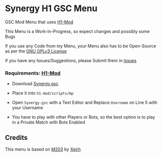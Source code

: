 # Synergy H1 GSC Menu

GSC Mod Menu that uses [H1-Mod](https://github.com/auroramod/h1-mod)

This Menu is a Work-In-Progress, so expect changes and possibly some Bugs

If you use any Code from my Menu, your Menu also has to be Open-Source as per the [GNU GPLv3 License](https://github.com/SyndiShanX/Synergy-IW-GSC-Menu/blob/main/LICENSE.md)

If you have any Issues/Suggestions, please Submit them in [Issues](https://github.com/SyndiShanX/Synergy-IW-GSC-Menu/issues)

### Requirements: [H1-Mod](https://github.com/auroramod/h1-mod)

* Download [Synergy.gsc](https://syndishanx.github.io/Synergy-H1-GSC-Menu/Synergy.gsc)

* Place it into `h1-mod/scripts/mp`

* Open `Synergy.gsc` with a Text Editor and Replace `Username` on Line 5 with your Username

* You have to play with other Players or Bots, so the best option is to play in a Private Match with Bots Enabled

## Credits

This menu is based on [M203](https://github.com/Xeirh/M203) by [Xeirh](https://github.com/Xeirh)
